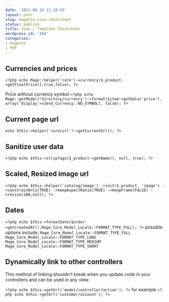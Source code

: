 ```yaml
---
date: '2011-09-14 11:28:43'
layout: post
slug: magento-view-cheatsheet
status: publish
title: View / Template Cheatsheet
wordpress_id: '304'
categories:
- magento
- PHP
---
```


## Currencies and prices


`<?php echo Mage::helper('core')->currency($_product->getFinalPrice(),true,false); ?>`

Price without currency symbol
`<?php echo Mage::getModel('directory/currency')->format($item->getData('price'), array('display'=>Zend_Currency::NO_SYMBOL), false); ?>`


## Current page url


`echo $this->helper('core/url')->getCurrentUrl(); ?>`


## Sanitize user data


`<?php echo $this->stripTags($_product->getName(), null, true); ?>`


## Scaled, Resized image url


`<?php echo $this->helper('catalog/image')
->init($_product, 'image')
->constrainOnly(TRUE)
->keepAspectRatio(TRUE)
->keepFrame(FALSE)
->resize(180,null); ?>`


## Dates


`<?php echo $this->formatDate($order->getCreatedAt(),Mage_Core_Model_Locale::FORMAT_TYPE_FULL); ?>`
possible options include:
`Mage_Core_Model_Locale::FORMAT_TYPE_FULL
Mage_Core_Model_Locale::FORMAT_TYPE_LONG
Mage_Core_Model_Locale::FORMAT_TYPE_MEDIUM
Mage_Core_Model_Locale::FORMAT_TYPE_SHORT`



## Dynamically link to other controllers




This method of linking shouldn't break when you update code in your controllers and can be used in any view.


`<?php echo $this->getUrl('model/controller/action'); ?>`
for example
`<?php echo $this->getUrl('customer/account'); ?>`
